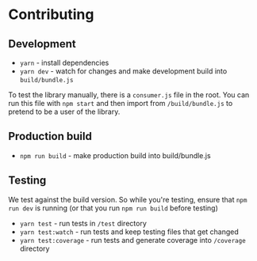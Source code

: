 # Contributing

## Development

- `yarn` - install dependencies
- `yarn dev` - watch for changes and make development build into     `build/bundle.js`

To test the library manually, there is a `consumer.js` file in the root. You can run this file with `npm start` and then import from `/build/bundle.js` to pretend to be a user of the library.

## Production build

- `npm run build` - make production build into build/bundle.js

## Testing

We test against the build version. So while you're testing, ensure that `npm run dev` is running (or that you run `npm run build` before testing)

- `yarn test` - run tests in `/test` directory
- `yarn test:watch` - run tests and keep testing files that get changed
- `yarn test:coverage` - run tests and generate coverage into `/coverage` directory
